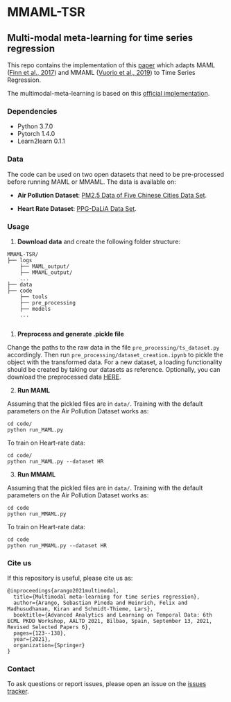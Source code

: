# MMAML-TSR
## Multi-modal meta-learning for time series regression

This repo contains the implementation of this [paper](https://arxiv.org/abs/2108.02842) which adapts MAML ([Finn et al., 2017](https://arxiv.org/pdf/1703.03400.pdf)) and MMAML ([Vuorio et al., 2019](https://arxiv.org/pdf/1910.13616.pdf)) to Time Series Regression. 

The multimodal-meta-learning is based on this [official implementation](https://github.com/shaohua0116/MMAML-Classification).

### Dependencies

* Python 3.7.0
* Pytorch 1.4.0
* Learn2learn 0.1.1

### Data

The code can be used  on two open datasets that need to be pre-processed before running MAML or MMAML. The data is available on:

* **Air Pollution Dataset**: [PM2.5 Data of Five Chinese Cities Data Set](https://archive.ics.uci.edu/ml/datasets/PM2.5+Data+of+Five+Chinese+Cities). 

* **Heart Rate Dataset**: [PPG-DaLiA Data Set](https://archive.ics.uci.edu/ml/datasets/PPG-DaLiA).

### Usage
1. **Download data** and create the following folder structure:

```shell
MMAML-TSR/
├── logs
	├── MAML_output/ 
	├── MMAML_output/
	...
├── data
├── code
	├── tools
	├── pre_processing
	├── models
	...


```


1. **Preprocess and generate .pickle file**

Change the paths to the raw data in the file `pre_processing/ts_dataset.py` accordingly.  Then run `pre_processing/dataset_creation.ipynb` to pickle the object with the transformed data. For a new dataset, a loading functionality should be created by taking our datasets as reference. Optionally, you can download the preprocessed data [HERE](https://www.dropbox.com/sh/yds6v1uok3bjydn/AAC5GRWw0F3clopRlk00Smvza?dl=0).

2. **Run MAML**

Assuming that the pickled files are in `data/`. Training with the default parameters on the Air Pollution Dataset works as:

```shell
cd code/
python run_MAML.py
```

To train on Heart-rate data:

```shell
cd code/
python run_MAML.py --dataset HR
```


3. **Run MMAML**

Assuming that the pickled files are in `data/`. Training with the default parameters on the Air Pollution Dataset works as:

```shell
cd code
python run_MMAML.py
```

To train on Heart-rate data:

```shell
cd code
python run_MMAML.py --dataset HR
```

### Cite us
If this repository is useful, please cite us as:

```
@inproceedings{arango2021multimodal,
  title={Multimodal meta-learning for time series regression},
  author={Arango, Sebastian Pineda and Heinrich, Felix and Madhusudhanan, Kiran and Schmidt-Thieme, Lars},
  booktitle={Advanced Analytics and Learning on Temporal Data: 6th ECML PKDD Workshop, AALTD 2021, Bilbao, Spain, September 13, 2021, Revised Selected Papers 6},
  pages={123--138},
  year={2021},
  organization={Springer}
}
```

### Contact
To ask questions or report issues, please open an issue on the [issues tracker](https://github.com/sebastianpinedaar/MMAML-TSR/issues).




